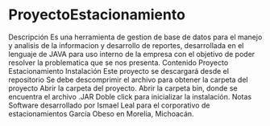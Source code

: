 # ProyectoEstacionamiento

Descripción
Es una herramienta de gestion de base de datos para el manejo y analisis de la informacion y desarrollo de reportes, desarrollada en el lenguaje de JAVA para uso interno de la empresa con el objetivo de poder resolver la problematica que se nos presenta.
Contenido
Proyecto Estacionamiento
Instalación
Este proyecto se descargará desde el repositorio
Se debe descomprimir el archivo para obtener la carpeta del proyecto
Abrir la carpeta del proyecto.
Abrir la carpeta bin, donde se encuentra el archivo .JAR
Doble click para inicializar la instalación.
Notas
Software desarrollado por Ismael Leal para el corporativo de estacionamientos García Obeso en Morelia, Michoacán.
